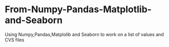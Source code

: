 # From-Numpy-Pandas-Matplotlib-and-Seaborn
Using Numpy,Pandas,Matplolib and Seaborn to work on a list of values and CVS files
